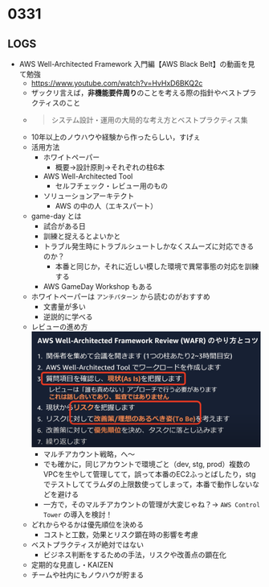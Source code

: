 # 0331

## LOGS

- AWS Well-Architected Framework 入門編【AWS Black Belt】の動画を見て勉強
  - https://www.youtube.com/watch?v=HvHxD6BKQ2c
  - ザックリ言えば，**非機能要件周り**のことを考える際の指針やベストプラクティスのこと
  - > システム設計・運用の大局的な考え方とベストプラクティス集
  - 10年以上のノウハウや経験から作ったらしい，すげぇ
  - 活用方法
    - ホワイトペーパー
      - 概要→設計原則→それぞれの柱6本
    - AWS Well-Architected Tool
      - セルフチェック・レビュー用のもの
    - ソリューションアーキテクト
      - AWS の中の人（エキスパート）
  - game-day とは
    - 試合がある日
    - 訓練と捉えるとよいかと
    - トラブル発生時にトラブルシュートしかなくスムーズに対応できるのか？
      - 本番と同じか，それに近しい模した環境で異常事態の対応を訓練する
    - AWS GameDay Workshop もある
  - ホワイトペーパーは `アンチパターン` から読むのがおすすめ
    - 文書量が多い
    - 逆説的に学べる
  - レビューの進め方
    ![レビューの進め方](/src/images/AWS_Well-Architected_Framework/how_to_review.png)
    - マルチアカウント戦略，へ〜
    - でも確かに，同じアカウントで環境ごと（dev, stg, prod）複数のVPCを生やして管理してて，誤って本番のEC2ふっとばしたり，stgでテストしててラムダの上限数使ってしまって，本番で動作しないなどを避ける
    - 一方で，そのマルチアカウントの管理が大変じゃね？→ `AWS Control Tower` の導入を検討！
  - どれからやるかは優先順位を決める
    - コストと工数，効果とリスク顕在時の影響を考慮
  - ベストプラクティスが絶対ではない
    - ビジネス判断をするための手法，リスクや改善点の顕在化
  - 定期的な見直し・KAIZEN
  - チームや社内にもノウハウが貯まる